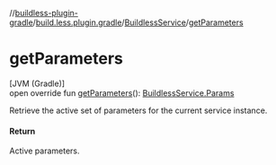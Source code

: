 //[buildless-plugin-gradle](../../../index.md)/[build.less.plugin.gradle](../index.md)/[BuildlessService](index.md)/[getParameters](get-parameters.md)

# getParameters

[JVM (Gradle)]\
open override fun [getParameters](get-parameters.md)(): [BuildlessService.Params](-params/index.md)

Retrieve the active set of parameters for the current service instance.

#### Return

Active parameters.
